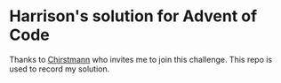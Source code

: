 # Harrison's solution for Advent of Code

Thanks to [Chirstmann](https://github.com/guichristmann) who invites me to join this challenge. This repo is used to record my solution.